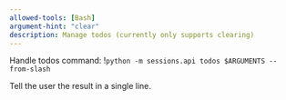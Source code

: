 ```yaml
---
allowed-tools: [Bash]
argument-hint: "clear"
description: Manage todos (currently only supports clearing)
---
```


Handle todos command:
!`python -m sessions.api todos $ARGUMENTS --from-slash`

Tell the user the result in a single line.